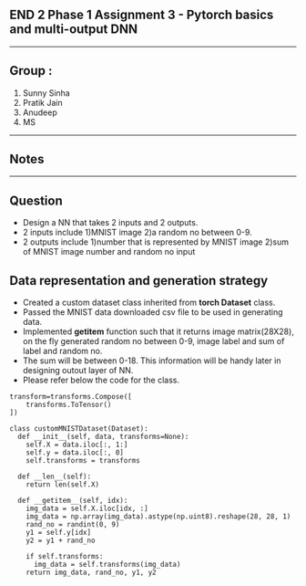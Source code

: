 
## END 2 Phase 1 Assignment 3 - Pytorch basics and multi-output DNN
------------------------------------------------------------------------------------------------------------

## Group : 
1. Sunny Sinha
2. Pratik Jain
3. Anudeep
4. MS

----------------------
## Notes 
---------------------------------------------------------------------------------------------------------------------------

## Question
* Design a NN that takes 2 inputs and 2 outputs.
* 2 inputs include 1)MNIST image 2)a random no between 0-9.
* 2 outputs include 1)number that is represented by MNIST image  2)sum of MNIST image number and random no input

## Data representation and generation strategy
* Created a custom dataset class inherited from __torch Dataset__ class.
* Passed the MNIST data downloaded csv file to be used in generating data.
* Implemented __getitem__ function such that it returns image matrix(28X28), on the fly generated random no between 0-9, image label and sum of label and random no.
* The sum will be between 0-18. This information will be handy later in designing outout layer of NN.
* Please refer below the code for the class.


```
transform=transforms.Compose([
    transforms.ToTensor()
])

class customMNISTDataset(Dataset):
  def __init__(self, data, transforms=None):
    self.X = data.iloc[:, 1:]
    self.y = data.iloc[:, 0]
    self.transforms = transforms

  def __len__(self):
    return len(self.X)

  def __getitem__(self, idx):
    img_data = self.X.iloc[idx, :]
    img_data = np.array(img_data).astype(np.uint8).reshape(28, 28, 1)
    rand_no = randint(0, 9)
    y1 = self.y[idx]
    y2 = y1 + rand_no
    
    if self.transforms:
      img_data = self.transforms(img_data)
    return img_data, rand_no, y1, y2
```
